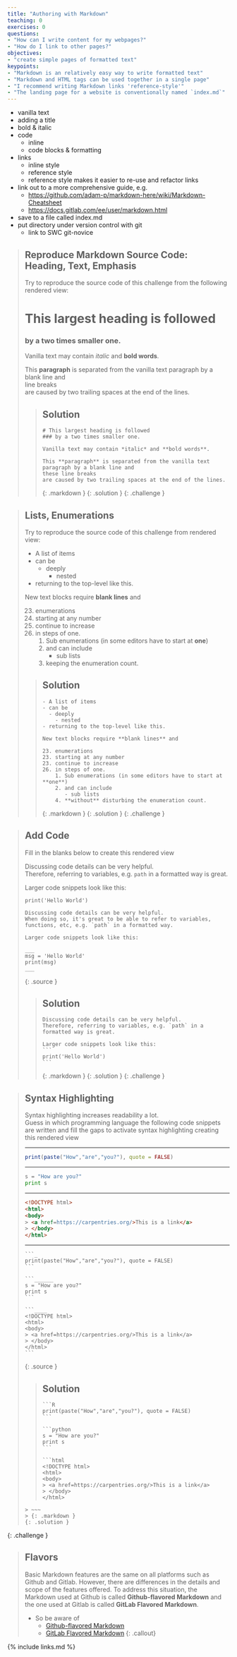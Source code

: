 ```yaml
---
title: "Authoring with Markdown"
teaching: 0
exercises: 0
questions:
- "How can I write content for my webpages?"
- "How do I link to other pages?"
objectives:
- "create simple pages of formatted text"
keypoints:
- "Markdown is an relatively easy way to write formatted text"
- "Markdown and HTML tags can be used together in a single page"
- "I recommend writing Markdown links 'reference-style'"
- "The landing page for a website is conventionally named `index.md`"
---
```


- vanilla text
- adding a title
- bold & italic
- code
  - inline
  - code blocks & formatting
- links
  - inline style
  - reference style
  - reference style makes it easier to re-use and refactor links
- link out to a more comprehensive guide, e.g. 
  - https://github.com/adam-p/markdown-here/wiki/Markdown-Cheatsheet
  - https://docs.gitlab.com/ee/user/markdown.html
- save to a file called index.md
- put directory under version control with git
  - link to SWC git-novice


> ## Reproduce Markdown Source Code: Heading, Text, Emphasis
>
> Try to reproduce the source code of this challenge from the following rendered view:
> 
> # This largest heading is followed
> ### by a two times smaller one.
>
> Vanilla text may contain *italic* and **bold words**.
>
> This **paragraph** is separated from the vanilla text paragraph by a blank line and  
> line breaks  
> are caused by two trailing spaces at the end of the lines.
> 
>
> > ## Solution
> > ~~~
> > # This largest heading is followed
> > ### by a two times smaller one.
> >
> > Vanilla text may contain *italic* and **bold words**.
> >
> > This **paragraph** is separated from the vanilla text paragraph by a blank line and  
> > these line breaks  
> > are caused by two trailing spaces at the end of the lines.
> > ~~~
> > {: .markdown }
> {: .solution }
{: .challenge }


> ## Lists, Enumerations
>
> Try to reproduce the source code of this challenge from rendered view:
>
> - A list of items
> - can be
>   - deeply
>     - nested
> - returning to the top-level like this.
> 
> New text blocks require **blank lines** and 
> 
> 23. enumerations
> 23. starting at any number
> 23. continue to increase
> 26. in steps of one.
>     1. Sub enumerations (in some editors have to start at **one**)
>     2. and can include
>        - sub lists
>     4. keeping the enumeration count.
>
> > ## Solution
> > ~~~
> > - A list of items
> > - can be
> >   - deeply
> >     - nested
> > - returning to the top-level like this.
> > 
> > New text blocks require **blank lines** and 
> > 
> > 23. enumerations
> > 23. starting at any number
> > 23. continue to increase
> > 26. in steps of one.
> >     1. Sub enumerations (in some editors have to start at **one**)
> >     2. and can include
> >        - sub lists
> >     4. **without** disturbing the enumeration count.
> > ~~~
> > {: .markdown }
> {: .solution }
{: .challenge }




> ## Add Code
> Fill in the blanks below to create this rendered view
> 
> Discussing code details can be very helpful.  
> Therefore, referring to variables, e.g. `path` in a formatted way is great.
>
> Larger code snippets look like this:
> ```
> print('Hello World')
> ```
>
> ~~~
> Discussing code details can be very helpful.  
> When doing so, it's great to be able to refer to variables, functions, etc, e.g. `path` in a formatted way.
>
> Larger code snippets look like this:
>
> ___
> msg = 'Hello World'
> print(msg)
> ___
> ~~~
> {: .source }
> 
> > ## Solution
> > ~~~
> > Discussing code details can be very helpful.  
> > Therefore, referring to variables, e.g. `path` in a formatted way is great.
> >
> > Larger code snippets look like this:
> > ```
> > print('Hello World')
> > ```
> > ~~~
> > {: .markdown }
> {: .solution }
{: .challenge }


> ## Syntax Highlighting
> Syntax highlighting increases readability a lot.  
> Guess in which programming language the following code snippets are written
> and fill the gaps to activate syntax highlighting creating this rendered view
> 
> -------------
> ```R
> print(paste("How","are","you?"), quote = FALSE)
> ```
> -------------
> 
> ```python
> s = "How are you?"
> print s
> ```
> -------------
> 
> ```html
> <!DOCTYPE html>
> <html>
> <body>
> > <a href=https://carpentries.org/>This is a link</a>
> > </body>
> </html>
> ```
> -------------
>
> ~~~
> ```_
> print(paste("How","are","you?"), quote = FALSE)
> ```
> 
> ```______
> s = "How are you?"
> print s
> ```
> 
> ```____
> <!DOCTYPE html>
> <html>
> <body>
> > <a href=https://carpentries.org/>This is a link</a>
> > </body>
> </html>
> ```
> ~~~
> {: .source }
>
> > ## Solution
> > ~~~
> > ```R
> > print(paste("How","are","you?"), quote = FALSE)
> > ```
> > 
> > ```python
> > s = "How are you?"
> > print s
> > ```
> > 
> > ```html
> > <!DOCTYPE html>
> > <html>
> > <body>
> > > <a href=https://carpentries.org/>This is a link</a>
> > > </body>
> > </html>
> ```
> > ~~~
> > {: .markdown }
> {: .solution }
{: .challenge }






> ## Flavors
>
> Basic Markdown features are the same on all platforms such as Github and Gitlab.
> However, there are differences in the details and scope of the features offered.
> To address this situation, the Markdown 
> used at Github is called **Github-flavored Markdown**
> and the one used at Gitlab is called **GitLab Flavored Markdown**.
> - So be aware of
>   - [Github-flavored Markdown](https://github.com/adam-p/markdown-here/wiki/Markdown-Cheatsheet)
>   - [GitLab Flavored Markdown](https://docs.gitlab.com/ee/user/markdown.html)
{: .callout}




{% include links.md %}

